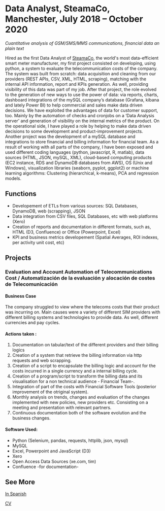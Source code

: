 # Data Analyst, SteamaCo, Manchester, July 2018 – October 2020

*Cuantitative analysis of  GSM/SMS/MMS communications,  financial data an plain text*

Hired as the first Data Analyst of [SteamaCo](https://steama.co/), the world's most data-efficient smart meter manufacturer, my first project consisted on developing, using python, a system to evaluate the telecommunication costs of the company. The system was built from scratch: data acquisition and cleaning from our providers (REST APIs, CSV, XML, HTML, scraping), matching with the internal API information, report and KPIs generation. As well, providing visibility of this data was part of my job.  After that project, the role evolved to the generation of new ways to use the power of data:  via reports, charts, dashboard integrations of the mySQL company’s database (Grafana, kibana and lately Power BI) to help commercial and sales make data driven decisions. We have exploited the advantages of data for customer support, too. Mainly by the automation of checks and cronjobs on a ‘Data Analysis server’ and generation of visibility on the internal metrics of the product. On the operational side, I have played a role by helping to make data driven decisions to some development and product-improvement projects. Another project was the development of a mySQL database and integrations to store financial and billing information for financial team. As a result of working with all parts of the company, I have been exposed and used different coding languages (python, javascript, R, matlab), data sources (HTML, JSON, mySQL, XML), cloud-based computing products (EC2 instance, RDS and DynamoDB databases from AWS), OS (Unix and Windows), visualization libraries (seaborn, pyplot, ggplot2) or machine learning algorithms: Clustering (hierarchical, k-means), PCA and regression models.


## Functions
- Developement of ETLs from various sources: SQL Databases, DynamoDB, web (scrapping), JSON
- Data integration from CSV files, SQL Databases, etc with web platforms (Xero)
- Creation of reports and documentation in different formats, such as, HTML (D3, Confluence) or Office (Powerpoint, Excel)
- KPI and business metrics developement (Spatial Averages, ROI indexes, per activity unit cost, etc)

## Projects

### Evaluation and Account Automation of Telecommunications Cost / Automatización de la evaluación y alocación de costes de Telecomunicación 

#### Business Case 
The company struggled to view where the telecoms costs that their product was incurring on. Main causes were a variety of different SIM providers with different billing systems and technologies to provide data. As well, different currencies and pay cycles.

#### Actions taken : 
 1. Documentation on tabular/text of the different providers and their billing logics
 2. Creation of a system that retrieve the billing information via http requests and web  scrapping.
 3. Creation of a script to encapsulate the billing logic and account for the costs incurred in a single currency and a internal billing cycle.
 4. Creation of a program/script to transform  the billing data and its visualisation for a non technical audience - Financial Team-.
 5.  Integration of part of the costs with Financial Software Tools (posterior improvement of the otriginal system).
 6. Monthly analysis on trends, changes and evaluation of the changes implemented with new policies, new providers etc. Consisting on a meeting and presentation with relevant partners. 
 7. Continuous documentation both of the software evolution and the business changes.

#### Software Used:
- Python (Selenium, pandas, requests, httplib, json, mysql)
- MySQL
- Excel, Powerpoint and JavaScript (D3)
- Xero
- Open Access Data Sources (xe.com, tim)
- Confluence -for documentation-


## See More
[In Spanish](.AnalistadeDatos.md)

[CV](README.md)

